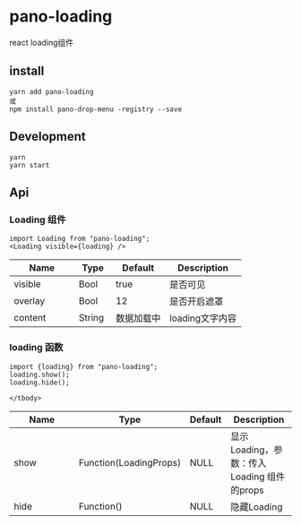 # pano-loading

react loading组件

## install

```
yarn add pano-loading
或
npm install pano-drop-menu -registry --save
```

## Development

```
yarn
yarn start
```

## Api
### Loading 组件
```
import Loading from "pano-loading";
<Loading visible={loading} />
```
<table class="table table-bordered table-striped">
    <thead>
        <tr>
            <th style="width: 100px;">Name</th>
            <th style="width: 50px;">Type</th>
            <th>Default</th>
            <th>Description</th>
        </tr>
    </thead>
    <tbody>
        <tr>
            <td>visible</td>
            <td>Bool</td>
            <td>true</td>
            <td>是否可见</td>
        </tr>
        <tr>
            <td>overlay</td>
            <td>Bool</td>
            <td>12</td>
            <td>是否开启遮罩</td>
        </tr>
        <tr>
            <td>content</td>
            <td>String</td>
            <td>数据加载中</td>
            <td>loading文字内容</td>
        </tr>
    </tbody>
</table>

### loading 函数
```
import {loading} from "pano-loading";
loading.show();
loading.hide();
```
<table class="table table-bordered table-striped">
    <thead>
        <tr>
            <th style="width: 100px;">Name</th>
            <th style="width: 50px;">Type</th>
            <th>Default</th>
            <th>Description</th>
        </tr>
    </thead>
    <tbody>
        <tr>
            <td>show</td>
            <td>Function(LoadingProps)</td>
            <td>NULL</td>
            <td>显示Loading，参数：传入Loading 组件的props</td>
        </tr>
        <tr>
            <td>hide</td>
            <td>Function()</td>
            <td>NULL</td>
            <td>隐藏Loading</td>
        </tr>

    </tbody>
</table>

